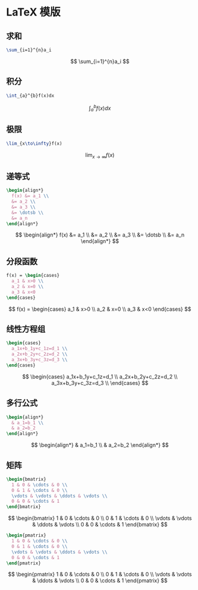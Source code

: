# LaTeX 模版

## 求和

```latex
\sum_{i=1}^{n}a_i
```

$$
\sum_{i=1}^{n}a_i
$$

## 积分

```latex
\int_{a}^{b}f(x)dx
```

$$
\int_{a}^{b}f(x)dx
$$

## 极限

```latex
\lim_{x\to\infty}f(x)
```

$$
\lim_{x\to\infty}f(x)
$$

## 递等式

```latex
\begin{align*}
  f(x) &= a_1 \\
  &= a_2 \\
  &= a_3 \\
  &= \dotsb \\
  &= a_n
\end{align*}
```

$$
\begin{align*}
  f(x) &= a_1 \\
  &= a_2 \\
  &= a_3 \\
  &= \dotsb \\
  &= a_n
\end{align*}
$$

## 分段函数

```latex
f(x) = \begin{cases}
  a_1 & x>0 \\
  a_2 & x=0 \\
  a_3 & x<0
\end{cases}
```

$$
f(x) = \begin{cases}
  a_1 & x>0 \\
  a_2 & x=0 \\
  a_3 & x<0
\end{cases}
$$

## 线性方程组

```latex
\begin{cases}
  a_1x+b_1y+c_1z=d_1 \\
  a_2x+b_2y+c_2z=d_2 \\
  a_3x+b_3y+c_3z=d_3 \\
\end{cases}
```

$$
\begin{cases}
  a_1x+b_1y+c_1z=d_1 \\
  a_2x+b_2y+c_2z=d_2 \\
  a_3x+b_3y+c_3z=d_3 \\
\end{cases}
$$

## 多行公式

```latex
\begin{align*}
  & a_1=b_1 \\
  & a_2=b_2
\end{align*}
```

$$
\begin{align*}
  & a_1=b_1 \\
  & a_2=b_2
\end{align*}
$$

## 矩阵

```latex
\begin{bmatrix}
  1 & 0 & \cdots & 0 \\
  0 & 1 & \cdots & 0 \\
  \vdots & \vdots & \ddots & \vdots \\
  0 & 0 & \cdots & 1
\end{bmatrix}
```

$$
\begin{bmatrix}
  1 & 0 & \cdots & 0 \\
  0 & 1 & \cdots & 0 \\
  \vdots & \vdots & \ddots & \vdots \\
  0 & 0 & \cdots & 1
\end{bmatrix}
$$

```latex
\begin{pmatrix}
  1 & 0 & \cdots & 0 \\
  0 & 1 & \cdots & 0 \\
  \vdots & \vdots & \ddots & \vdots \\
  0 & 0 & \cdots & 1
\end{pmatrix}
```

$$
\begin{pmatrix}
  1 & 0 & \cdots & 0 \\
  0 & 1 & \cdots & 0 \\
  \vdots & \vdots & \ddots & \vdots \\
  0 & 0 & \cdots & 1
\end{pmatrix}
$$
